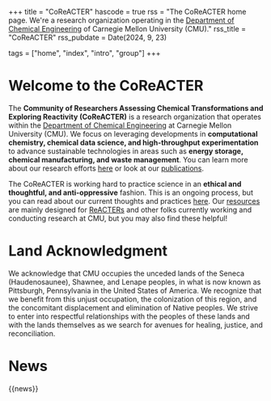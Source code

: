 +++
title = "CoReACTER"
hascode = true
rss = "The CoReACTER home page. We're a research organization operating in the [Department of Chemical Engineering](https://www.cheme.engineering.cmu.edu/index.html) of Carnegie Mellon University (CMU)."
rss_title = "CoReACTER"
rss_pubdate = Date(2024, 9, 23)

tags = ["home", "index", "intro", "group"]
+++

# Welcome to the CoReACTER

The **Community of Researchers Assessing Chemical Transformations and Exploring Reactivity (CoReACTER)** is a research organization that operates within the [Department of Chemical Engineering](https://www.cheme.engineering.cmu.edu/index.html) at Carnegie Mellon University (CMU). We focus on leveraging developments in **computational chemistry, chemical data science, and high-throughput experimentation** to advance sustainable technologies in areas such as **energy storage, chemical manufacturing, and waste management**. You can learn more about our research efforts [here](/research/) or look at our [publications](/publications/). 

The CoReACTER is working hard to practice science in an **ethical and thoughtful, and anti-oppressive** fashion. This is an ongoing process, but you can read about our current thoughts and practices [here](/philosophy/principles). Our [resources](/resources/) are mainly designed for [ReACTERs](/people/) and other folks currently working and conducting research at CMU, but you may also find these helpful!

# Land Acknowledgment

We acknowledge that CMU occupies the unceded lands of the Seneca (Haudenosaunee), Shawnee, and Lenape peoples, in what is now known as Pittsburgh, Pennsylvania in the United States of America. We recognize that we benefit from this unjust occupation, the colonization of this region, and the concomitant displacement and elimination of Native peoples. We strive to enter into respectful relationships with the peoples of these lands and with the lands themselves as we search for avenues for healing, justice, and reconciliation.

# News

{{news}}